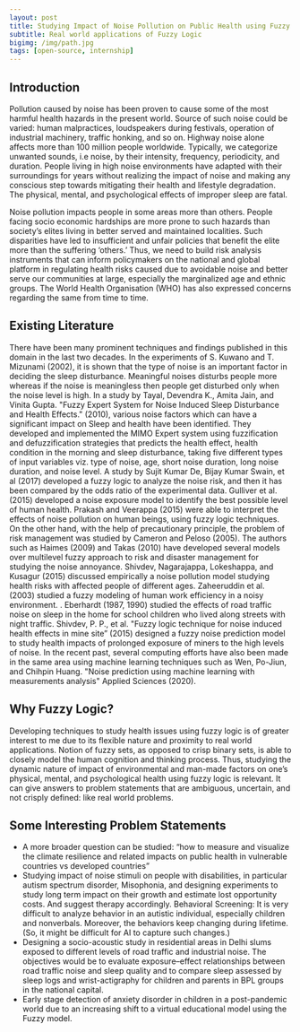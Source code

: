 ```yaml
---
layout: post
title: Studying Impact of Noise Pollution on Public Health using Fuzzy Techniques
subtitle: Real world applications of Fuzzy Logic
bigimg: /img/path.jpg
tags: [open-source, internship]
---
```


## Introduction

Pollution caused by noise has been proven to cause some of the most harmful health hazards in the present world.  Source of such noise could be varied: human malpractices, loudspeakers during festivals, operation of industrial machinery, traffic honking, and so on. Highway noise alone affects more than 100  million people worldwide. Typically, we categorize unwanted sounds, i.e noise, by their intensity, frequency, periodicity, and duration. People living in high noise environments have adapted with their surroundings for years without realizing the impact of noise and making any conscious step towards mitigating their health and lifestyle degradation. The physical, mental, and psychological effects of improper sleep are fatal.

Noise pollution impacts people in some areas more than others. People facing socio economic hardships are more prone to such hazards than society’s elites living in better served and maintained localities. Such disparities have led to insufficient and unfair policies that benefit the elite more than the suffering ‘others.’ Thus, we need to build risk analysis instruments that can inform policymakers on the national and global platform in regulating health risks caused due to avoidable noise and better serve our communities at large, especially the marginalized age and ethnic groups. The World Health Organisation (WHO) has also expressed concerns regarding the same from time to time. 

## Existing Literature

There have been many prominent techniques and findings published in this domain in the last two decades. In the experiments of S. Kuwano and T. Mizunami (2002), it is shown that the type of noise is an important factor in deciding the sleep disturbance. Meaningful noises disturbs people more whereas if the noise is meaningless then people get disturbed only when the noise level is high. In a study by Tayal, Devendra K., Amita Jain, and Vinita Gupta. "Fuzzy Expert System for Noise Induced Sleep Disturbance and Health Effects." (2010), various noise factors which can have a significant impact on Sleep and health have been identified. They developed and implemented the MIMO Expert system using fuzzification and defuzzification strategies that predicts the health effect, health condition in the morning and sleep disturbance, taking five different types of input variables viz. type of noise, age, short noise duration, long noise duration, and noise level. A study by Sujit Kumar De, Bijay Kumar Swain, et al (2017) developed a fuzzy logic to analyze the noise risk, and then it has been compared by the odds ratio of the experimental data. Gulliver et al. (2015) developed a noise exposure model to identify the best possible level of human health. Prakash and Veerappa (2015) were able to interpret the effects of noise pollution on human beings, using fuzzy logic techniques. On the other hand, with the help of precautionary principle, the problem of risk management was studied by Cameron and Peloso (2005). The authors such as Haimes (2009) and Takas (2010) have developed several models over multilevel fuzzy approach to risk and disaster management for studying the noise annoyance. Shivdev, Nagarajappa, Lokeshappa, and Kusagur (2015) discussed empirically a noise pollution model studying health risks with affected people of different ages. Zaheeruddin et al. (2003) studied a fuzzy modeling of human work efficiency in a noisy environment. . Eberhardt (1987, 1990) studied the effects of road traffic noise on sleep in the home for school children who lived along streets with night traffic. Shivdev, P. P., et al. "Fuzzy logic technique for noise induced health effects in mine site” (2015) designed a fuzzy noise prediction model to study health impacts of prolonged exposure of miners to the high levels of noise. In the recent past, several computing efforts have also been made in the same area using machine learning techniques such as Wen, Po-Jiun, and Chihpin Huang. "Noise prediction using machine learning with measurements analysis" Applied Sciences (2020). 

## Why Fuzzy Logic? 

Developing techniques to study health issues using fuzzy logic is of greater interest to me due to its flexible nature and proximity to real world applications. Notion of fuzzy sets, as opposed to crisp binary sets, is able to closely model the human cognition and thinking process. Thus, studying the dynamic nature of impact of environmental and man-made factors on one’s physical, mental, and psychological health using fuzzy logic is relevant. It can give answers to problem statements that are ambiguous, uncertain, and not crisply defined: like real world problems. 

## Some Interesting Problem Statements

- A more broader question can be studied: “how to measure and visualize the climate resilience and related impacts on public health in vulnerable countries vs developed countries”
- Studying impact of noise stimuli on people with disabilities, in particular autism spectrum disorder, Misophonia, and designing experiments to study long term impact on their growth and estimate lost opportunity costs. And suggest therapy accordingly. Behavioral Screening: It is very difficult to analyze behavior in an autistic individual, especially children and nonverbals. Moreover, the behaviors keep changing during lifetime. (So, it might be difficult for AI to capture such changes.)
- Designing a socio-acoustic study in residential areas in Delhi slums exposed to different levels of road traffic and industrial noise. The objectives would be to evaluate exposure–effect relationships between road traffic noise and sleep quality and to compare sleep assessed by sleep logs and wrist-actigraphy for children and parents in BPL groups in the national capital.
- Early stage detection of anxiety disorder in children in a post-pandemic world due to an increasing shift to a virtual educational model using the Fuzzy model.








